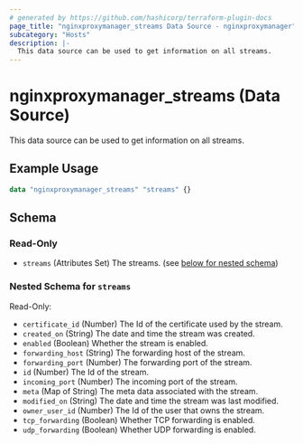 ```yaml
---
# generated by https://github.com/hashicorp/terraform-plugin-docs
page_title: "nginxproxymanager_streams Data Source - nginxproxymanager"
subcategory: "Hosts"
description: |-
  This data source can be used to get information on all streams.
---
```


# nginxproxymanager_streams (Data Source)

This data source can be used to get information on all streams.


## Example Usage

```terraform
data "nginxproxymanager_streams" "streams" {}
```

<!-- schema generated by tfplugindocs -->
## Schema

### Read-Only

- `streams` (Attributes Set) The streams. (see [below for nested schema](#nestedatt--streams))

<a id="nestedatt--streams"></a>
### Nested Schema for `streams`

Read-Only:

- `certificate_id` (Number) The Id of the certificate used by the stream.
- `created_on` (String) The date and time the stream was created.
- `enabled` (Boolean) Whether the stream is enabled.
- `forwarding_host` (String) The forwarding host of the stream.
- `forwarding_port` (Number) The forwarding port of the stream.
- `id` (Number) The Id of the stream.
- `incoming_port` (Number) The incoming port of the stream.
- `meta` (Map of String) The meta data associated with the stream.
- `modified_on` (String) The date and time the stream was last modified.
- `owner_user_id` (Number) The Id of the user that owns the stream.
- `tcp_forwarding` (Boolean) Whether TCP forwarding is enabled.
- `udp_forwarding` (Boolean) Whether UDP forwarding is enabled.
